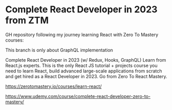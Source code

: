 # Complete React Developer in 2023 from ZTM

GH repository following my journey learning React with Zero To Mastery courses:

This branch is only about GraphQL implementation

Complete React Developer in 2023 (w/ Redux, Hooks, GraphQL)
Learn from React.js experts. This is the only React JS tutorial + projects course you need to learn React, build advanced large-scale applications from scratch and get hired as a React Developer in 2023. Go from Zero To React Mastery.

https://zerotomastery.io/courses/learn-react/

https://www.udemy.com/course/complete-react-developer-zero-to-mastery/
